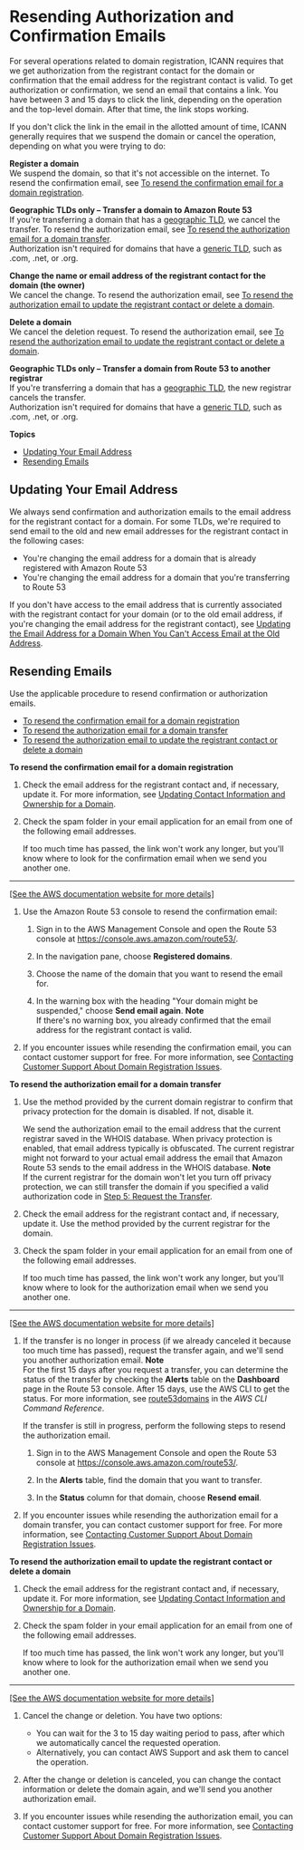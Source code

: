 # Resending Authorization and Confirmation Emails<a name="domain-click-email-link"></a>

For several operations related to domain registration, ICANN requires that we get authorization from the registrant contact for the domain or confirmation that the email address for the registrant contact is valid\. To get authorization or confirmation, we send an email that contains a link\. You have between 3 and 15 days to click the link, depending on the operation and the top\-level domain\. After that time, the link stops working\.

If you don't click the link in the email in the allotted amount of time, ICANN generally requires that we suspend the domain or cancel the operation, depending on what you were trying to do:

**Register a domain**  
We suspend the domain, so that it's not accessible on the internet\. To resend the confirmation email, see [To resend the confirmation email for a domain registration](#domain-click-email-link-register-procedure)\.

**Geographic TLDs only – Transfer a domain to Amazon Route 53**  
If you're transferring a domain that has a [geographic TLD](https://docs.aws.amazon.com/Route53/latest/DeveloperGuide/registrar-tld-list.html#registrar-tld-list-geographic), we cancel the transfer\. To resend the authorization email, see [To resend the authorization email for a domain transfer](#domain-click-email-link-transfer-procedure)\.  
Authorization isn't required for domains that have a [generic TLD](https://docs.aws.amazon.com/Route53/latest/DeveloperGuide/registrar-tld-list.html#registrar-tld-list-generic), such as \.com, \.net, or \.org\.

**Change the name or email address of the registrant contact for the domain \(the owner\)**  
We cancel the change\. To resend the authorization email, see [To resend the authorization email to update the registrant contact or delete a domain](#domain-click-email-link-update-procedure)\.

**Delete a domain**  
We cancel the deletion request\. To resend the authorization email, see [To resend the authorization email to update the registrant contact or delete a domain](#domain-click-email-link-update-procedure)\.

**Geographic TLDs only – Transfer a domain from Route 53 to another registrar**  
If you're transferring a domain that has a [geographic TLD](https://docs.aws.amazon.com/Route53/latest/DeveloperGuide/registrar-tld-list.html#registrar-tld-list-geographic), the new registrar cancels the transfer\.  
Authorization isn't required for domains that have a [generic TLD](https://docs.aws.amazon.com/Route53/latest/DeveloperGuide/registrar-tld-list.html#registrar-tld-list-generic), such as \.com, \.net, or \.org\.

**Topics**
+ [Updating Your Email Address](#domain-click-email-link-update-address)
+ [Resending Emails](#domain-click-email-link-resend-email)

## Updating Your Email Address<a name="domain-click-email-link-update-address"></a>

We always send confirmation and authorization emails to the email address for the registrant contact for a domain\. For some TLDs, we're required to send email to the old and new email addresses for the registrant contact in the following cases:
+ You're changing the email address for a domain that is already registered with Amazon Route 53
+ You're changing the email address for a domain that you're transferring to Route 53

If you don't have access to the email address that is currently associated with the registrant contact for your domain \(or to the old email address, if you're changing the email address for the registrant contact\), see [Updating the Email Address for a Domain When You Can't Access Email at the Old Address](domain-update-contacts.md#domain-update-contacts-change-email-form)\.

## Resending Emails<a name="domain-click-email-link-resend-email"></a>

Use the applicable procedure to resend confirmation or authorization emails\.
+ [To resend the confirmation email for a domain registration](#domain-click-email-link-register-procedure)
+ [To resend the authorization email for a domain transfer](#domain-click-email-link-transfer-procedure)
+ [To resend the authorization email to update the registrant contact or delete a domain](#domain-click-email-link-update-procedure)<a name="domain-click-email-link-register-procedure"></a>

**To resend the confirmation email for a domain registration**

1. Check the email address for the registrant contact and, if necessary, update it\. For more information, see [Updating Contact Information and Ownership for a Domain](domain-update-contacts.md)\.

1. Check the spam folder in your email application for an email from one of the following email addresses\.

   If too much time has passed, the link won't work any longer, but you'll know where to look for the confirmation email when we send you another one\.  
****    
[\[See the AWS documentation website for more details\]](http://docs.aws.amazon.com/Route53/latest/DeveloperGuide/domain-click-email-link.html)

1. Use the Amazon Route 53 console to resend the confirmation email:

   1. Sign in to the AWS Management Console and open the Route 53 console at [https://console\.aws\.amazon\.com/route53/](https://console.aws.amazon.com/route53/)\.

   1. In the navigation pane, choose **Registered domains**\.

   1. Choose the name of the domain that you want to resend the email for\.

   1. In the warning box with the heading "Your domain might be suspended," choose **Send email again**\.
**Note**  
If there's no warning box, you already confirmed that the email address for the registrant contact is valid\.

1. If you encounter issues while resending the confirmation email, you can contact customer support for free\. For more information, see [Contacting Customer Support About Domain Registration Issues](domain-contact-support.md)\.<a name="domain-click-email-link-transfer-procedure"></a>

**To resend the authorization email for a domain transfer**

1. Use the method provided by the current domain registrar to confirm that privacy protection for the domain is disabled\. If not, disable it\.

   We send the authorization email to the email address that the current registrar saved in the WHOIS database\. When privacy protection is enabled, that email address typically is obfuscated\. The current registrar might not forward to your actual email address the email that Amazon Route 53 sends to the email address in the WHOIS database\. 
**Note**  
If the current registrar for the domain won't let you turn off privacy protection, we can still transfer the domain if you specified a valid authorization code in [Step 5: Request the Transfer](domain-transfer-to-route-53.md#domain-transfer-to-route-53-request-transfer)\.

1. Check the email address for the registrant contact and, if necessary, update it\. Use the method provided by the current registrar for the domain\.

1. Check the spam folder in your email application for an email from one of the following email addresses\.

   If too much time has passed, the link won't work any longer, but you'll know where to look for the authorization email when we send you another one\.  
****    
[\[See the AWS documentation website for more details\]](http://docs.aws.amazon.com/Route53/latest/DeveloperGuide/domain-click-email-link.html)

1. If the transfer is no longer in process \(if we already canceled it because too much time has passed\), request the transfer again, and we'll send you another authorization email\.
**Note**  
For the first 15 days after you request a transfer, you can determine the status of the transfer by checking the **Alerts** table on the **Dashboard** page in the Route 53 console\. After 15 days, use the AWS CLI to get the status\. For more information, see [route53domains](https://docs.aws.amazon.com/cli/latest/reference/route53domains/index.html) in the *AWS CLI Command Reference*\.

   If the transfer is still in progress, perform the following steps to resend the authorization email\.

   1. Sign in to the AWS Management Console and open the Route 53 console at [https://console\.aws\.amazon\.com/route53/](https://console.aws.amazon.com/route53/)\.

   1. In the **Alerts** table, find the domain that you want to transfer\.

   1. In the **Status** column for that domain, choose **Resend email**\.

1. If you encounter issues while resending the authorization email for a domain transfer, you can contact customer support for free\. For more information, see [Contacting Customer Support About Domain Registration Issues](domain-contact-support.md)\.<a name="domain-click-email-link-update-procedure"></a>

**To resend the authorization email to update the registrant contact or delete a domain**

1. Check the email address for the registrant contact and, if necessary, update it\. For more information, see [Updating Contact Information and Ownership for a Domain](domain-update-contacts.md)\.

1. Check the spam folder in your email application for an email from one of the following email addresses\.

   If too much time has passed, the link won't work any longer, but you'll know where to look for the authorization email when we send you another one\.  
****    
[\[See the AWS documentation website for more details\]](http://docs.aws.amazon.com/Route53/latest/DeveloperGuide/domain-click-email-link.html)

1. Cancel the change or deletion\. You have two options:
   + You can wait for the 3 to 15 day waiting period to pass, after which we automatically cancel the requested operation\. 
   + Alternatively, you can contact AWS Support and ask them to cancel the operation\.

1. After the change or deletion is canceled, you can change the contact information or delete the domain again, and we'll send you another authorization email\.

1. If you encounter issues while resending the authorization email, you can contact customer support for free\. For more information, see [Contacting Customer Support About Domain Registration Issues](domain-contact-support.md)\.
